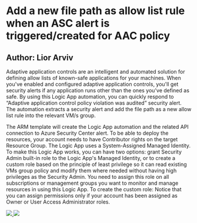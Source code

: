  # Add a new file path as allow list rule when an ASC alert is triggered/created for AAC policy
## Author: Lior Arviv

Adaptive application controls are an intelligent and automated solution for defining allow lists of known-safe applications for your machines.
When you've enabled and configured adaptive application controls, you'll get security alerts if any application runs other than the ones you've defined as safe.
By using this Logic App automation, you can quickly respond to “Adaptive application control policy violation was audited” security alert.
The automation extracts a security alert and add the file path as a new allow list rule into the relevant VM/s group.

The ARM template will create the Logic App automation and the related API connection to Azure Security Center alert.
To be able to deploy the resources, your account needs to have Contributor rights on the target Resource Group.
The Logic App uses a System-Assigned Managed Identity.
To make this Logic App works, you can have two options: grant Security Admin built-in role to the Logic App's Managed Identity, or to create a custom role based on the principle of least privilege so it can read existing VMs group policy and modify them where needed without having high privileges as the Security Admin. You need to assign this role on all subscriptions or management groups you want to monitor and manage resources in using this Logic App.
To create the custom role: 
Notice that you can assign permissions only if your account has been assigned as Owner or User Access Administrator roles.

<a href="https://portal.azure.com/#create/Microsoft.Template/uri/" target="_blank">
<img src="https://aka.ms/deploytoazurebutton"/>
</a>
<a href="https://portal.azure.us/#create/Microsoft.Template/uri/" target="_blank">
<img src="http://aka.ms/deploytoazuregovbutton"/>
</a>
